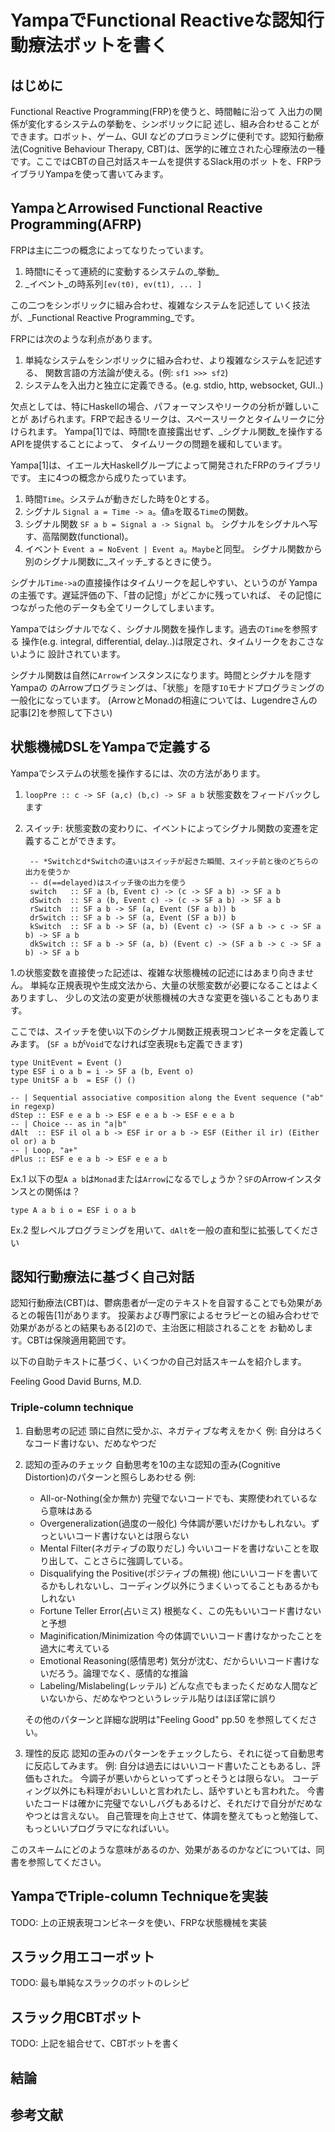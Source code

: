 YampaでFunctional Reactiveな認知行動療法ボットを書く
===================================================

はじめに
--------

Functional Reactive Programming(FRP)を使うと、時間軸に沿って
入出力の関係が変化するシステムの挙動を、シンボリックに記
述し、組み合わせることができます。ロボット、ゲーム、GUI
などのプロラミングに便利です。認知行動療法(Cognitive
Behaviour Therapy, CBT)は、医学的に確立された心理療法の一種
です。ここではCBTの自己対話スキームを提供するSlack用のボッ
トを、FRPライブラリYampaを使って書いてみます。

YampaとArrowised Functional Reactive Programming(AFRP)
------------------------------------------------------

FRPは主に二つの概念によってなりたっています。

1. 時間tにそって連続的に変動するシステムの_挙動_
2. _イベント_の時系列`[ev(t0), ev(t1), ... ]`

この二つをシンボリックに組み合わせ、複雑なシステムを記述して
いく技法が、_Functional Reactive Programming_です。

FRPには次のような利点があります。

1. 単純なシステムをシンボリックに組み合わせ、より複雑なシステムを記述する、
   関数言語の方法論が使える。(例: `sf1 >>> sf2`)
2. システムを入出力と独立に定義できる。(e.g. stdio, http, websocket, GUI..)

欠点としては、特にHaskellの場合、パフォーマンスやリークの分析が難しいことが
あげられます。FRPで起きるリークは、スペースリークとタイムリークに分けられます。
Yampa[1]では、時間tを直接露出せず、_シグナル関数_を操作するAPIを提供することによって、
タイムリークの問題を緩和しています。

Yampa[1]は、イエール大Haskellグループによって開発されたFRPのライブラリです。
主に4つの概念から成りたっています。

1. 時間`Time`。システムが動きだした時を0とする。
2. シグナル `Signal a = Time -> a`。値`a`を取る`Time`の関数。
3. シグナル関数 `SF a b = Signal a -> Signal b`。
   シグナルをシグナルへ写す、高階関数(functional)。
4. イベント `Event a = NoEvent | Event a`。`Maybe`と同型。
   シグナル関数から別のシグナル関数に_スイッチ_するときに使う。

シグナル`Time->a`の直接操作はタイムリークを起しやすい、というのが
Yampaの主張です。遅延評価の下、「昔の記憶」がどこかに残っていれば、
その記憶につながった他のデータも全てリークしてしまいます。

Yampaではシグナルでなく、シグナル関数を操作します。過去の`Time`を参照する
操作(e.g. integral, differential, delay..)は限定され、タイムリークをおこさないように
設計されています。

シグナル関数は自然に`Arrow`インスタンスになります。時間とシグナルを隠すYampaの
のArrowプログラミングは、「状態」を隠す`IO`モナドプログラミングの一般化になっています。
(ArrowとMonadの相違については、Lugendreさんの記事[2]を参照して下さい)

状態機械DSLをYampaで定義する
----------------------------

Yampaでシステムの状態を操作するには、次の方法があります。

1. `loopPre :: c -> SF (a,c) (b,c) -> SF a b`
   状態変数をフィードバックします

2. スイッチ:
   状態変数の変わりに、イベントによってシグナル関数の変遷を定義することができます。

        -- *Switchとd*Switchの違いはスイッチが起きた瞬間、スイッチ前と後のどちらの出力を使うか
        -- d(==delayed)はスイッチ後の出力を使う
        switch   :: SF a (b, Event c) -> (c -> SF a b) -> SF a b
        dSwitch  :: SF a (b, Event c) -> (c -> SF a b) -> SF a b
        rSwitch  :: SF a b -> SF (a, Event (SF a b)) b
        drSwitch :: SF a b -> SF (a, Event (SF a b)) b
        kSwitch  :: SF a b -> SF (a, b) (Event c) -> (SF a b -> c -> SF a b) -> SF a b
        dkSwitch :: SF a b -> SF (a, b) (Event c) -> (SF a b -> c -> SF a b) -> SF a b

1.の状態変数を直接使った記述は、複雑な状態機械の記述にはあまり向きません。
単純な正規表現や生成文法から、大量の状態変数が必要になることはよくありますし、
少しの文法の変更が状態機械の大きな変更を強いることもあります。

ここでは、スイッチを使い以下のシグナル関数正規表現コンビネータを定義してみます。
(`SF a b`が`Void`でなければ空表現εも定義できます)


    type UnitEvent = Event ()
    type ESF i o a b = i -> SF a (b, Event o)
    type UnitSF a b  = ESF () ()

    -- | Sequential associative composition along the Event sequence ("ab" in regexp)
    dStep :: ESF e e a b -> ESF e e a b -> ESF e e a b
    -- | Choice -- as in "a|b"
    dAlt  :: ESF il ol a b -> ESF ir or a b -> ESF (Either il ir) (Either ol or) a b
    -- | Loop, "a+"
    dPlus :: ESF e e a b -> ESF e e a b


Ex.1
以下の型`A a b`は`Monad`または`Arrow`になるでしょうか？`SF`のArrowインスタンスとの関係は？

    type A a b i o = ESF i o a b

Ex.2
型レベルプログラミングを用いて、`dAlt`を一般の直和型に拡張してください

認知行動療法に基づく自己対話
----------------------------

認知行動療法(CBT)は、鬱病患者が一定のテキストを自習することでも効果があるとの報告[1]があります。
投薬および専門家によるセラピーとの組み合わせで効果があがるとの結果もある[2]ので、主治医に相談されることを
お勧めします。CBTは保険適用範囲です。

以下の自助テキストに基づく、いくつかの自己対話スキームを紹介します。

Feeling Good
David Burns, M.D.

### Triple-column technique
1. 自動思考の記述
     頭に自然に受かぶ、ネガティブな考えをかく
     例: 自分はろくなコード書けない、だめなやつだ

2. 認知の歪みのチェック
     自動思考を10の主な認知の歪み(Cognitive Distortion)のパターンと照らしあわせる
     例:
     - All-or-Nothing(全か無か)
       完璧でないコードでも、実際使われているなら意味はある
     - Overgeneralization(過度の一般化)
         今体調が悪いだけかもしれない。ずっといいコード書けないとは限らない
     - Mental Filter(ネガティブの取りだし)
         今いいコードを書けないことを取り出して、ことさらに強調している。
     - Disqualifying the Positive(ポジティブの無視)
         他にいいコードを書いてるかもしれないし、コーディング以外にうまくいってることもあるかもしれない
     - Fortune Teller Error(占いミス)
         根拠なく、この先もいいコード書けないと予想
     - Maginification/Minimization
         今の体調でいいコード書けなかったことを過大に考えている
     - Emotional Reasoning(感情思考)
         気分が沈む、だからいいコード書けないだろう。論理でなく、感情的な推論
     - Labeling/Mislabeling(レッテル)
         どんな点でもまったくだめな人間などいないから、だめなやつというレッテル貼りはほぼ常に誤り

    その他のパターンと詳細な説明は"Feeling Good" pp.50 を参照してください。

3. 理性的反応
       認知の歪みのパターンをチェックしたら、それに従って自動思考に反応してみます。
       例:
       自分は過去にはいいコード書いたこともあるし、評価もされた。
       今調子が悪いからといってずっとそうとは限らない。
       コーディング以外にも料理がおいしいと言われたし、話やすいとも言われた。
       今書いたコードは確かに完璧でないしバグもあるけど、それだけで自分がだめなやつとは言えない。
       自己管理を向上させて、体調を整えてもっと勉強して、もっといいプログラマになればいい。

このスキームにどのような意味があるのか、効果があるのかなどについては、同書を参照してください。

YampaでTriple-column Techniqueを実装
------------------------------------

TODO: 上の正規表現コンビネータを使い、FRPな状態機械を実装

スラック用エコーボット
----------------------

TODO: 最も単純なスラックのボットのレシピ

スラック用CBTボット
----------------------

TODO: 上記を組合せて、CBTボットを書く

結論
----

参考文献
-----------
